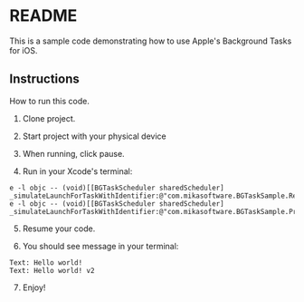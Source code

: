 # README

This is a sample code demonstrating how to use Apple's Background Tasks for iOS.

## Instructions
How to run this code.

1. Clone project.

2. Start project with your physical device

3. When running, click pause.

4. Run in your Xcode's terminal: 

```
e -l objc -- (void)[[BGTaskScheduler sharedScheduler] _simulateLaunchForTaskWithIdentifier:@"com.mikasoftware.BGTaskSample.Refresh"]
e -l objc -- (void)[[BGTaskScheduler sharedScheduler] _simulateLaunchForTaskWithIdentifier:@"com.mikasoftware.BGTaskSample.Processing"]
```

5. Resume your code.

6. You should see message in your terminal:

```
Text: Hello world!
Text: Hello world! v2
```

7. Enjoy!

